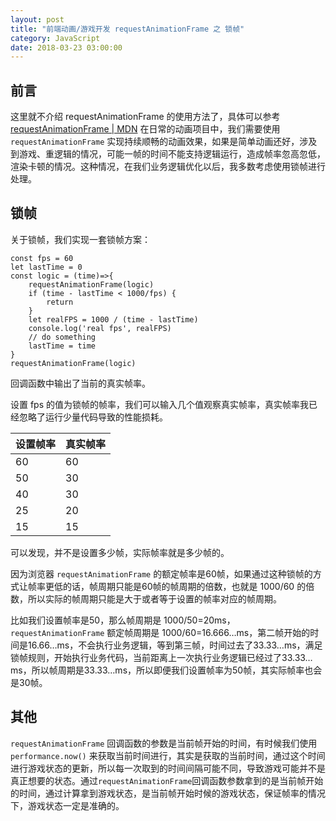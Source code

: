 ```yaml
---
layout: post
title: "前端动画/游戏开发 requestAnimationFrame 之 锁帧"
category: JavaScript
date: 2018-03-23 03:00:00
---
```


## 前言
这里就不介绍 requestAnimationFrame 的使用方法了，具体可以参考 [requestAnimationFrame | MDN](https://developer.mozilla.org/zh-CN/docs/Web/API/Window/requestAnimationFrame)
在日常的动画项目中，我们需要使用 `requestAnimationFrame` 实现持续顺畅的动画效果，如果是简单动画还好，涉及到游戏、重逻辑的情况，可能一帧的时间不能支持逻辑运行，造成帧率忽高忽低，渲染卡顿的情况。这种情况，在我们业务逻辑优化以后，我多数考虑使用锁帧进行处理。

## 锁帧
关于锁帧，我们实现一套锁帧方案：

```
const fps = 60
let lastTime = 0
const logic = (time)=>{
    requestAnimationFrame(logic)
    if (time - lastTime < 1000/fps) {
        return
    }
    let realFPS = 1000 / (time - lastTime)
    console.log('real fps', realFPS)
    // do something
    lastTime = time
}
requestAnimationFrame(logic)
```

回调函数中输出了当前的真实帧率。

设置 fps 的值为锁帧的帧率，我们可以输入几个值观察真实帧率，真实帧率我已经忽略了运行少量代码导致的性能损耗。

| 设置帧率 | 真实帧率 |
|----|----|
| 60 | 60 |
| 50 | 30 |
| 40 | 30 |
| 25 | 20 |
| 15 | 15 |

可以发现，并不是设置多少帧，实际帧率就是多少帧的。

因为浏览器 `requestAnimationFrame` 的额定帧率是60帧，如果通过这种锁帧的方式让帧率更低的话，帧周期只能是60帧的帧周期的倍数，也就是 1000/60 的倍数，所以实际的帧周期只能是大于或者等于设置的帧率对应的帧周期。

比如我们设置帧率是50，那么帧周期是 1000/50=20ms，`requestAnimationFrame` 额定帧周期是 1000/60=16.666…ms，第二帧开始的时间是16.66…ms，不会执行业务逻辑，等到第三帧，时间过去了33.33…ms，满足锁帧规则，开始执行业务代码，当前距离上一次执行业务逻辑已经过了33.33…ms，所以帧周期是33.33…ms，所以即便我们设置帧率为50帧，其实际帧率也会是30帧。

## 其他
`requestAnimationFrame` 回调函数的参数是当前帧开始的时间，有时候我们使用 `performance.now()` 来获取当前时间进行，其实是获取的当前时间，通过这个时间进行游戏状态的更新，所以每一次取到的时间间隔可能不同，导致游戏可能并不是真正想要的状态。通过`requestAnimationFrame`回调函数参数拿到的是当前帧开始的时间，通过计算拿到游戏状态，是当前帧开始时候的游戏状态，保证帧率的情况下，游戏状态一定是准确的。